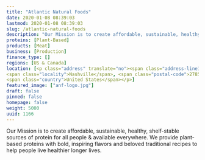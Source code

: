 ```yaml
---
title: "Atlantic Natural Foods"
date: 2020-01-08 08:39:03
lastmod: 2020-01-08 08:39:03
slug: /atlantic-natural-foods
description: "Our Mission is to create affordable, sustainable, healthy, shelf-stable sources of protein for all people & available everywhere. We provide plant-based proteins with bold, inspiring flavors and beloved traditional recipes to help people live healthier longer lives."
proteins: [Plant-Based]
products: [Meat]
business: [Production]
finance_type: []
regions: [US & Canada]
location: [<p class="address" translate="no"><span class="address-line1">Industry Court</span><br>
<span class="locality">Nashville</span>, <span class="postal-code">27856</span><br>
<span class="country">United States</span></p>]
featured_image: ["anf-logo.jpg"]
draft: false
pinned: false
homepage: false
weight: 5000
uuid: 1166
---
```

<p>Our Mission is to create affordable, sustainable, healthy, shelf-stable sources of protein for all people <span class="amp">&</span> available everywhere. We provide plant-based proteins with bold, inspiring flavors and beloved traditional recipes to help people live healthier longer lives.</p>

